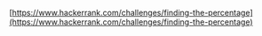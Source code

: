 [https://www.hackerrank.com/challenges/finding-the-percentage](https://www.hackerrank.com/challenges/finding-the-percentage)
